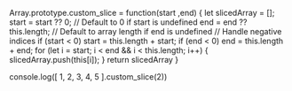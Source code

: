 <!-- slice(): Create a new array that is a slice of the original array. -->

Array.prototype.custom_slice = function(start ,end) {
    let slicedArray = [];
    start = start ?? 0; // Default to 0 if start is undefined
    end = end ?? this.length; // Default to array length if end is undefined
    // Handle negative indices
    if (start < 0) start = this.length + start;
    if (end < 0) end = this.length + end;
         for (let i = start; i < end && i < this.length; i++) {
           slicedArray.push(this[i]);
          }
        return slicedArray
}


console.log([ 1, 2, 3, 4, 5 ].custom_slice(2))
